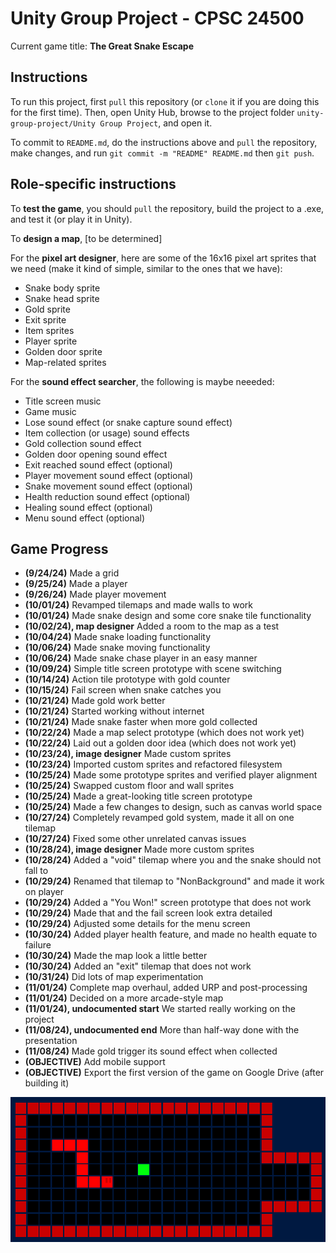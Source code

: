 # Unity Group Project - CPSC 24500

Current game title: **The Great Snake Escape**

## Instructions 
To run this project, first `pull` this repository (or `clone` it if you are doing this for the first time). Then, open Unity Hub, browse to the project folder `unity-group-project/Unity Group Project`, and open it.

To commit to `README.md`, do the instructions above and `pull` the repository, make changes, and run `git commit -m "README" README.md` then `git push`.

## Role-specific instructions 
To **test the game**, you should `pull` the repository, build the project to a .exe, and test it (or play it in Unity).

To **design a map**, [to be determined]

For the **pixel art designer**, here are some of the 16x16 pixel art sprites that we need (make it kind of simple, similar to the ones that we have):
- Snake body sprite 
- Snake head sprite 
- Gold sprite 
- Exit sprite 
- Item sprites 
- Player sprite 
- Golden door sprite 
- Map-related sprites 

For the **sound effect searcher**, the following is maybe neeeded:
- Title screen music 
- Game music 
- Lose sound effect (or snake capture sound effect)
- Item collection (or usage) sound effects 
- Gold collection sound effect 
- Golden door opening sound effect 
- Exit reached sound effect (optional)
- Player movement sound effect (optional)
- Snake movement sound effect (optional)
- Health reduction sound effect (optional)
- Healing sound effect (optional)
- Menu sound effect (optional)

## Game Progress 
- **(9/24/24)** Made a grid 
- **(9/25/24)** Made a player 
- **(9/26/24)** Made player movement 
- **(10/01/24)** Revamped tilemaps and made walls to work 
- **(10/01/24)** Made snake design and some core snake tile functionality 
- **(10/02/24), map designer** Added a room to the map as a test 
- **(10/04/24)** Made snake loading functionality 
- **(10/06/24)** Made snake moving functionality 
- **(10/06/24)** Made snake chase player in an easy manner 
- **(10/09/24)** Simple title screen prototype with scene switching 
- **(10/14/24)** Action tile prototype with gold counter 
- **(10/15/24)** Fail screen when snake catches you 
- **(10/21/24)** Made gold work better 
- **(10/21/24)** Started working without internet 
- **(10/21/24)** Made snake faster when more gold collected 
- **(10/22/24)** Made a map select prototype (which does not work yet)
- **(10/22/24)** Laid out a golden door idea (which does not work yet)
- **(10/23/24), image designer** Made custom sprites 
- **(10/23/24)** Imported custom sprites and refactored filesystem 
- **(10/25/24)** Made some prototype sprites and verified player alignment 
- **(10/25/24)** Swapped custom floor and wall sprites 
- **(10/25/24)** Made a great-looking title screen prototype 
- **(10/25/24)** Made a few changes to design, such as canvas world space 
- **(10/27/24)** Completely revamped gold system, made it all on one tilemap 
- **(10/27/24)** Fixed some other unrelated canvas issues 
- **(10/28/24), image designer** Made more custom sprites 
- **(10/28/24)** Added a "void" tilemap where you and the snake should not fall to 
- **(10/29/24)** Renamed that tilemap to "NonBackground" and made it work on player 
- **(10/29/24)** Added a "You Won!" screen prototype that does not work 
- **(10/29/24)** Made that and the fail screen look extra detailed 
- **(10/29/24)** Adjusted some details for the menu screen 
- **(10/30/24)** Added player health feature, and made no health equate to failure 
- **(10/30/24)** Made the map look a little better 
- **(10/30/24)** Added an "exit" tilemap that does not work 
- **(10/31/24)** Did lots of map experimentation 
- **(11/01/24)** Complete map overhaul, added URP and post-processing 
- **(11/01/24)** Decided on a more arcade-style map 
- **(11/01/24), undocumented start** We started really working on the project 
- **(11/08/24), undocumented end** More than half-way done with the presentation 
- **(11/08/24)** Made gold trigger its sound effect when collected 
- **(OBJECTIVE)** Add mobile support 
- **(OBJECTIVE)** Export the first version of the game on Google Drive (after building it)

![alt text](./image.png)